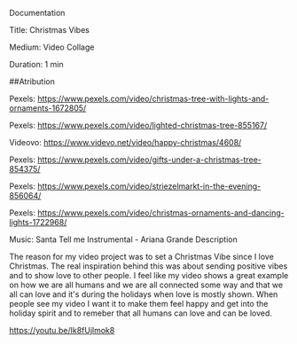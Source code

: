 Documentation

Title: Christmas Vibes

Medium: Video Collage

Duration: 1 min

##Atribution

Pexels: https://www.pexels.com/video/christmas-tree-with-lights-and-ornaments-1672805/

Pexels: https://www.pexels.com/video/lighted-christmas-tree-855167/

Videovo: https://www.videvo.net/video/happy-christmas/4608/

Pexels: https://www.pexels.com/video/gifts-under-a-christmas-tree-854375/

Pexels: https://www.pexels.com/video/striezelmarkt-in-the-evening-856064/

Pexels: https://www.pexels.com/video/christmas-ornaments-and-dancing-lights-1722968/

Music: Santa Tell me Instrumental - Ariana Grande
Description

The reason for my video project was to set a Christmas Vibe since I love Christmas. The real inspiration behind this was about sending positive vibes and to show love to other people. I feel like my video shows a great example on how we are all humans and we are all connected some way and that we all can love and it's during the holidays when love is mostly shown. When people see my video I want it to make them feel happy and get into the holiday spirit and to remeber that all humans can love and can be loved.

https://youtu.be/Ik8fUjlmok8


